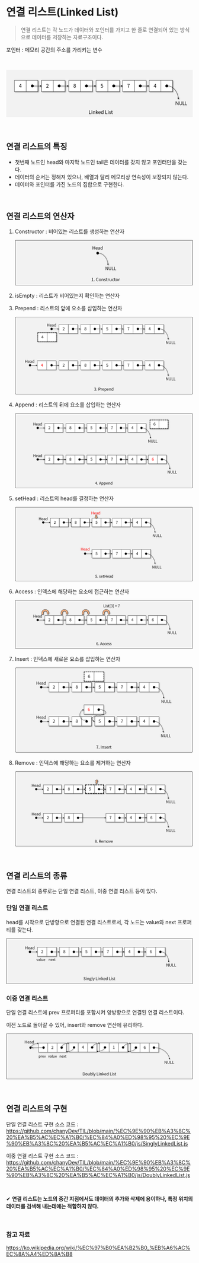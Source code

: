 # 연결 리스트(Linked List)

> 연결 리스트는 각 노드가 데이터와 포인터를 가지고 한 줄로 연결되어 있는 방식으로 데이터를 저장하는 자료구조이다.

포인터 : 메모리 공간의 주소를 가리키는 변수

<br>

![연결 리스트](https://github.com/chanyDev/TIL/blob/main/img/%EC%9E%90%EB%A3%8C%20%EA%B5%AC%EC%A1%B0/%EC%97%B0%EA%B2%B0%20%EB%A6%AC%EC%8A%A4%ED%8A%B8.PNG?raw=true)

<br>

## 연결 리스트의 특징

- 첫번째 노드인 head와 마지막 노드인 tail은 데이터를 갖지 않고 포인터만을 갖는다.
- 데이터의 순서는 정해져 있으나, 배열과 달리 메모리상 연속성이 보장되지 않는다.
- 데이터와 포인터를 가진 노드의 집합으로 구현한다.

<br>

## 연결 리스트의 연산자

1. Constructor : 비어있는 리스트를 생성하는 연산자
   <br>

   ![Constructor](https://github.com/chanyDev/TIL/blob/main/img/%EC%9E%90%EB%A3%8C%20%EA%B5%AC%EC%A1%B0/Constructor.png?raw=true)

2. isEmpty : 리스트가 비어있는지 확인하는 연산자

3. Prepend : 리스트의 앞에 요소를 삽입하는 연산자
   <br>

   ![Prepend](https://github.com/chanyDev/TIL/blob/main/img/%EC%9E%90%EB%A3%8C%20%EA%B5%AC%EC%A1%B0/Prepend.png?raw=true)

4. Append : 리스트의 뒤에 요소를 삽입하는 연산자
   <br>

   ![Append](https://github.com/chanyDev/TIL/blob/main/img/%EC%9E%90%EB%A3%8C%20%EA%B5%AC%EC%A1%B0/Append.png?raw=true)

5. setHead : 리스트의 head를 결정하는 연산자
   <br>

   ![setHead](https://github.com/chanyDev/TIL/blob/main/img/%EC%9E%90%EB%A3%8C%20%EA%B5%AC%EC%A1%B0/setHead.png?raw=true)

6. Access : 인덱스에 해당하는 요소에 접근하는 연산자
   <br>

   ![Access](https://github.com/chanyDev/TIL/blob/main/img/%EC%9E%90%EB%A3%8C%20%EA%B5%AC%EC%A1%B0/Access.png?raw=true)

7. Insert : 인덱스에 새로운 요소를 삽입하는 연산자
   <br>

   ![Insert](https://github.com/chanyDev/TIL/blob/main/img/%EC%9E%90%EB%A3%8C%20%EA%B5%AC%EC%A1%B0/Insert.png?raw=true)

8. Remove : 인덱스에 해당하는 요소를 제거하는 연산자
   <br>

   ![Remove](https://github.com/chanyDev/TIL/blob/main/img/%EC%9E%90%EB%A3%8C%20%EA%B5%AC%EC%A1%B0/Remove.png?raw=true)

<br>

## 연결 리스트의 종류

연결 리스트의 종류로는 단일 연결 리스트, 이중 연결 리스트 등이 있다.

### 단일 연결 리스트

head를 시작으로 단방향으로 연결된 연결 리스트로서, 각 노드는 value와 next 프로퍼티를 갖는다.

![단일 연결 리스트](https://github.com/chanyDev/TIL/blob/main/img/%EC%9E%90%EB%A3%8C%20%EA%B5%AC%EC%A1%B0/%EB%8B%A8%EB%B0%A9%ED%96%A5%20%EC%97%B0%EA%B2%B0%20%EB%A6%AC%EC%8A%A4%ED%8A%B8.png?raw=true)

### 이중 연결 리스트

단일 연결 리스트에 prev 프로퍼티를 포함시켜 양방향으로 연결된 연결 리스트이다.

이전 노드로 돌아갈 수 있어, insert와 remove 연산에 유리하다.

![이중 연결 리스트](https://github.com/chanyDev/TIL/blob/main/img/%EC%9E%90%EB%A3%8C%20%EA%B5%AC%EC%A1%B0/%EC%96%91%EB%B0%A9%ED%96%A5%20%EC%97%B0%EA%B2%B0%20%EB%A6%AC%EC%8A%A4%ED%8A%B8.png?raw=true)

<br>

## 연결 리스트의 구현

단일 연결 리스트 구현 소스 코드 : https://github.com/chanyDev/TIL/blob/main/%EC%9E%90%EB%A3%8C%20%EA%B5%AC%EC%A1%B0/%EC%84%A0%ED%98%95%20%EC%9E%90%EB%A3%8C%20%EA%B5%AC%EC%A1%B0/js/SinglyLinkedList.js

이중 연결 리스트 구현 소스 코드 : https://github.com/chanyDev/TIL/blob/main/%EC%9E%90%EB%A3%8C%20%EA%B5%AC%EC%A1%B0/%EC%84%A0%ED%98%95%20%EC%9E%90%EB%A3%8C%20%EA%B5%AC%EC%A1%B0/js/DoublyLinkedList.js

<br>

✔ **연결 리스트는 노드의 중간 지점에서도 데이터의 추가와 삭제에 용이하나, 특정 위치의 데이터를 검색해 내는데에는 적합하지 않다.**

<br>

### 참고 자료

https://ko.wikipedia.org/wiki/%EC%97%B0%EA%B2%B0_%EB%A6%AC%EC%8A%A4%ED%8A%B8
